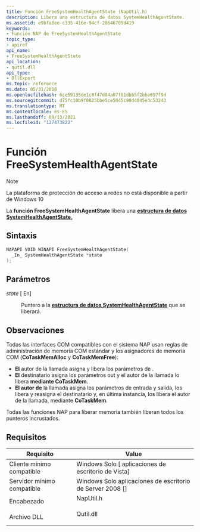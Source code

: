 ```yaml
---
title: Función FreeSystemHealthAgentState (NapUtil.h)
description: Libera una estructura de datos SystemHealthAgentState.
ms.assetid: e9bfa8ee-c335-416e-94cf-28646709d419
keywords:
- Función NAP de FreeSystemHealthAgentState
topic_type:
- apiref
api_name:
- FreeSystemHealthAgentState
api_location:
- qutil.dll
api_type:
- DllExport
ms.topic: reference
ms.date: 05/31/2018
ms.openlocfilehash: 6ce59135de1c8f47d84a07f01dbb5f2bbe697f9d
ms.sourcegitcommit: d75fc10b9f0825bbe5ce5045c90d4045e3c53243
ms.translationtype: MT
ms.contentlocale: es-ES
ms.lasthandoff: 09/13/2021
ms.locfileid: "127473822"
---
```

# <a name="freesystemhealthagentstate-function"></a>Función FreeSystemHealthAgentState

> [!Note]  
> La plataforma de protección de acceso a redes no está disponible a partir de Windows 10

 

La **función FreeSystemHealthAgentState** libera una [**estructura de datos SystemHealthAgentState.**](/windows/win32/api/naptypes/ns-naptypes-systemhealthagentstate)

## <a name="syntax"></a>Sintaxis


```C++
NAPAPI VOID WINAPI FreeSystemHealthAgentState(
  _In_ SystemHealthAgentState *state
);
```



## <a name="parameters"></a>Parámetros

<dl> <dt>

*state* \[ En\]
</dt> <dd>

Puntero a la [**estructura de datos SystemHealthAgentState**](/windows/win32/api/naptypes/ns-naptypes-systemhealthagentstate) que se liberará.

</dd> </dl>

## <a name="remarks"></a>Observaciones

Todas las interfaces COM compatibles con el sistema NAP usan reglas de administración de memoria COM estándar y los asignadores de memoria COM (**CoTaskMemAlloc** y **CoTaskMemFree**):

-   **El** autor de la llamada asigna y libera los parámetros de .
-   **El** destinatario asigna los parámetros out y el autor de la llamada lo libera **mediante CoTaskMem**.
-   **El autor de** la llamada asigna los parámetros de entrada y salida, los libera y reasigna el destinatario y, en última instancia, los libera el autor de la llamada, mediante **CoTaskMem**.

Todas las funciones NAP para liberar memoria también liberan todos los punteros incrustados.

## <a name="requirements"></a>Requisitos



| Requisito | Value |
|-------------------------------------|--------------------------------------------------------------------------------------|
| Cliente mínimo compatible<br/> | Windows Solo \[ aplicaciones de escritorio de Vista\]<br/>                                       |
| Servidor mínimo compatible<br/> | Windows Solo aplicaciones de escritorio de Server 2008 \[\]<br/>                                 |
| Encabezado<br/>                   | <dl> <dt>NapUtil.h</dt> </dl> |
| Archivo DLL<br/>                      | <dl> <dt>Qutil.dll</dt> </dl> |



 

 





